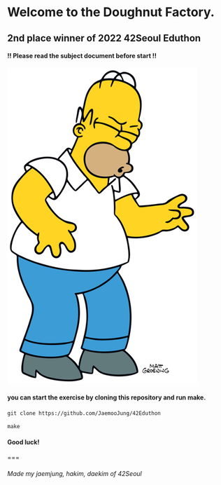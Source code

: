 # Welcome to the Doughnut Factory.

## 2nd place winner of 2022 42Seoul Eduthon

#### !! Please read the subject document before start !!

![homer](assets/main_image.png)

#### you can start the exercise by cloning this repository and run make.

```
git clone https://github.com/JaemooJung/42Eduthon
```
```
make
```

#### Good luck!

===

###### Made my jaemjung, hakim, daekim of 42Seoul


